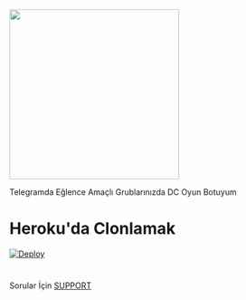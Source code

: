 <img src="https://i.hizliresim.com/h2uyn65.png" width="300" height="300">


Telegramda Eğlence Amaçlı Grublarınızda DC Oyun Botuyum

# Heroku'da Clonlamak

[![Deploy](https://www.herokucdn.com/deploy/button.svg)](https://heroku.com/deploy?template=https://github.com/AsenaAbiniz/dcbotum)

#

Sorular İçin [SUPPORT](https://t.me/Majesteler)
